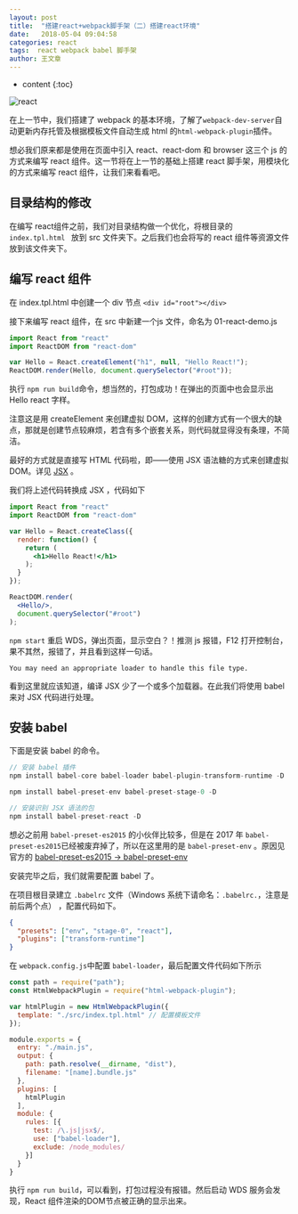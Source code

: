 ```yaml
---
layout: post
title:  "搭建react+webpack脚手架（二）搭建react环境"
date:   2018-05-04 09:04:58
categories: react
tags:  react webpack babel 脚手架
author: 王文章
---
```


* content
{:toc}

![react](https://i.loli.net/2018/05/04/5aec62c2c20ae.jpg)

在上一节中，我们搭建了 webpack 的基本环境，了解了`webpack-dev-server`自动更新内存托管及根据模板文件自动生成 html 的`html-webpack-plugin`插件。

想必我们原来都是使用在页面中引入 react、react-dom 和 browser 这三个 js 的方式来编写 react 组件。这一节将在上一节的基础上搭建 react 脚手架，用模块化的方式来编写 react 组件，让我们来看看吧。





## 目录结构的修改

在编写 react组件之前，我们对目录结构做一个优化，将根目录的 `index.tpl.html ` 放到 src 文件夹下。之后我们也会将写的 react 组件等资源文件放到该文件夹下。

## 编写 react 组件

在 index.tpl.html 中创建一个 div 节点 `<div id="root"></div>`

接下来编写 react 组件，在 src 中新建一个js 文件，命名为 01-react-demo.js

```js
import React from "react"
import ReactDOM from "react-dom"

var Hello = React.createElement("h1", null, "Hello React!");
ReactDOM.render(Hello, document.querySelector("#root"));

```

执行 `npm run build`命令，想当然的，打包成功！在弹出的页面中也会显示出 Hello react 字样。

注意这是用 createElement 来创建虚拟 DOM，这样的创建方式有一个很大的缺点，那就是创建节点较麻烦，若含有多个嵌套关系，则代码就显得没有条理，不简洁。

最好的方式就是直接写 HTML 代码啦，即——使用 JSX 语法糖的方式来创建虚拟 DOM。详见 [JSX](http://facebook.github.io/jsx/) 。

我们将上述代码转换成 JSX ，代码如下

```jsx
import React from "react"
import ReactDOM from "react-dom"

var Hello = React.createClass({
  render: function() {
    return (
      <h1>Hello React!</h1>
    );
  }
});

ReactDOM.render(
  <Hello/>,
  document.querySelector("#root")
);

```

`npm start` 重启 WDS，弹出页面，显示空白？！推测 js 报错，F12 打开控制台，果不其然，报错了，并且看到这样一句话。

`You may need an appropriate loader to handle this file type.`

看到这里就应该知道，编译 JSX 少了一个或多个加载器。在此我们将使用 babel 来对 JSX 代码进行处理。

## 安装 babel

下面是安装 babel 的命令。

```js
// 安装 babel 插件 
npm install babel-core babel-loader babel-plugin-transform-runtime -D

npm install babel-preset-env babel-preset-stage-0 -D

// 安装识别 JSX 语法的包
npm install babel-preset-react -D
```

想必之前用 `babel-preset-es2015` 的小伙伴比较多，但是在 2017 年 `babel-preset-es2015`已经被废弃掉了，所以在这里用的是 `babel-preset-env`  。原因见官方的 [babel-preset-es2015 -> babel-preset-env](http://babeljs.io/env/)

安装完毕之后，我们就需要配置 babel 了。

在项目根目录建立 `.babelrc` 文件（Windows 系统下请命名：`.babelrc.`，注意是前后两个点） ，配置代码如下。

```json
{
  "presets": ["env", "stage-0", "react"],
  "plugins": ["transform-runtime"]
}

```

在 `webpack.config.js`中配置 `babel-loader`，最后配置文件代码如下所示

```js
const path = require("path");
const HtmlWebpackPlugin = require("html-webpack-plugin");

var htmlPlugin = new HtmlWebpackPlugin({
  template: "./src/index.tpl.html" // 配置模板文件
});

module.exports = {
  entry: "./main.js",
  output: {
    path: path.resolve(__dirname, "dist"),
    filename: "[name].bundle.js"
  },
  plugins: [
    htmlPlugin
  ],
  module: {
    rules: [{
      test: /\.js|jsx$/,
      use: ["babel-loader"],
      exclude: /node_modules/
    }]
  }
}
```

执行 `npm run build`，可以看到，打包过程没有报错。然后启动 WDS 服务会发现，React 组件渲染的DOM节点被正确的显示出来。